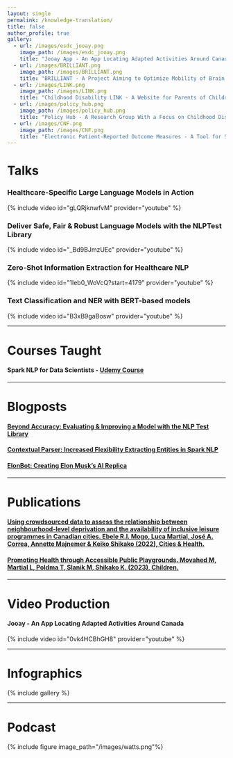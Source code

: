 ```yaml
---
layout: single
permalink: /knowledge-translation/
title: false
author_profile: true
gallery:
  - url: /images/esdc_jooay.png
    image_path: /images/esdc_jooay.png
    title: "Jooay App - An App Locating Adapted Activities Around Canada"
  - url: /images/BRILLIANT.png
    image_path: /images/BRILLIANT.png
    title: "BRILLIANT - A Project Aiming to Optimize Mobility of Brain Injury Patients"
  - url: /images/LINK.png
    image_path: /images/LINK.png
    title: "Childhood Disability LINK - A Website for Parents of Children With Disabilities"
  - url: /images/policy_hub.png
    image_path: /images/policy_hub.png
    title: "Policy Hub - A Research Group With a Focus on Childhood Disability Policy"
  - url: /images/CNF.png
    image_path: /images/CNF.png
    title: "Electronic Patient-Reported Outcome Measures - A Tool for Spinal Cord Injury Patients"
---
```


# Talks

### Healthcare-Specific Large Language Models in Action<br/>
{% include video id="gLQRjknwfvM" provider="youtube" %}

### Deliver Safe, Fair & Robust Language Models with the NLPTest Library<br/>
{% include video id="_Bd9BJmzUEc" provider="youtube" %}

### Zero-Shot Information Extraction for Healthcare NLP<br/>
{% include video id="1Ieb0_WoVcQ?start=4179" provider="youtube" %}

### Text Classification and NER with BERT-based models<br/>
{% include video id="B3xB9gaBosw" provider="youtube" %}

------

# Courses Taught

#### Spark NLP for Data Scientists - [Udemy Course](https://www.udemy.com/course/spark-nlp-for-data-scientists/)<br/>

------

# Blogposts

#### [Beyond Accuracy: Evaluating & Improving a Model with the NLP Test Library](https://www.kdnuggets.com/2023/04/john-snow-beyond-accuracy-nlp-test-library.html)

#### [Contextual Parser: Increased Flexibility Extracting Entities in Spark NLP](https://medium.com/spark-nlp/contextual-parser-increased-flexibility-extracting-entities-in-spark-nlp-123ed58672f0)

#### [ElonBot: Creating Elon Musk’s AI Replica](https://medium.com/@lucamrtl/elonbot-creating-elon-musks-ai-replica-a9c01cd7d55d)

---

# Publications

#### [Using crowdsourced data to assess the relationship between neighbourhood-level deprivation and the availability of inclusive leisure programmes in Canadian cities. Ebele R.I. Mogo, Luca Martial, José A. Correa, Annette Majnemer \& Keiko Shikako (2022), Cities \& Health.](https://www.tandfonline.com/doi/full/10.1080/23748834.2022.2027710)

#### [Promoting Health through Accessible Public Playgrounds. Movahed M, Martial L, Poldma T, Slanik M, Shikako K. (2023), Children.](https://www.mdpi.com/2227-9067/10/8/1308)

---

# Video Production

#### Jooay - An App Locating Adapted Activities Around Canada<br/>
{% include video id="0vk4HCBhGH8" provider="youtube" %}

------

# Infographics

{% include gallery %}

------

# Podcast

{% include figure image_path="/images/watts.png"%}
